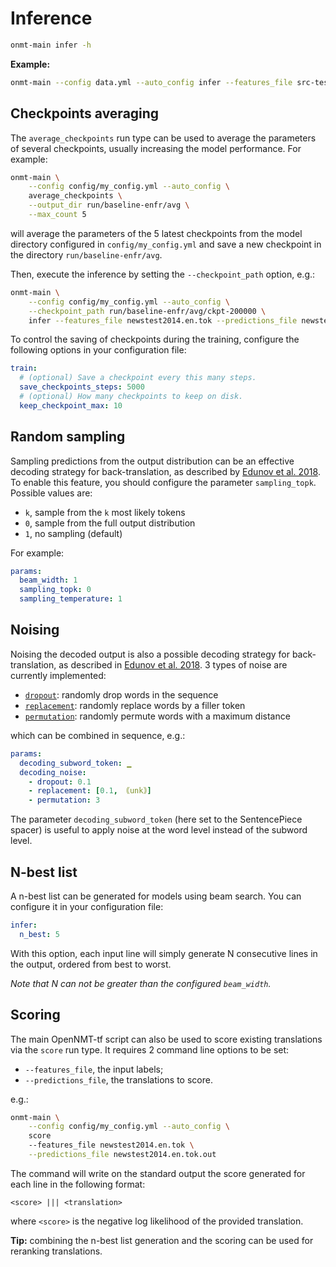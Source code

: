 # Inference

```bash
onmt-main infer -h
```

**Example:**

```bash
onmt-main --config data.yml --auto_config infer --features_file src-test.txt
```

## Checkpoints averaging

The `average_checkpoints` run type can be used to average the parameters of several checkpoints, usually increasing the model performance. For example:

```bash
onmt-main \
    --config config/my_config.yml --auto_config \
    average_checkpoints \
    --output_dir run/baseline-enfr/avg \
    --max_count 5
```

will average the parameters of the 5 latest checkpoints from the model directory configured in `config/my_config.yml` and save a new checkpoint in the directory `run/baseline-enfr/avg`.

Then, execute the inference by setting the `--checkpoint_path` option, e.g.:

```bash
onmt-main \
    --config config/my_config.yml --auto_config \
    --checkpoint_path run/baseline-enfr/avg/ckpt-200000 \
    infer --features_file newstest2014.en.tok --predictions_file newstest2014.en.tok.out
```

To control the saving of checkpoints during the training, configure the following options in your configuration file:

```yaml
train:
  # (optional) Save a checkpoint every this many steps.
  save_checkpoints_steps: 5000
  # (optional) How many checkpoints to keep on disk.
  keep_checkpoint_max: 10
```

## Random sampling

Sampling predictions from the output distribution can be an effective decoding strategy for back-translation, as described by [Edunov et al. 2018](https://arxiv.org/abs/1808.09381). To enable this feature, you should configure the parameter `sampling_topk`. Possible values are:

* `k`, sample from the `k` most likely tokens
* `0`, sample from the full output distribution
* `1`, no sampling (default)

For example:

```yaml
params:
  beam_width: 1
  sampling_topk: 0
  sampling_temperature: 1
```

## Noising

Noising the decoded output is also a possible decoding strategy for back-translation, as described in [Edunov et al. 2018](https://arxiv.org/abs/1808.09381). 3 types of noise are currently implemented:

* [`dropout`](https://opennmt.net/OpenNMT-tf/package/opennmt.data.WordDropout): randomly drop words in the sequence
* [`replacement`](https://opennmt.net/OpenNMT-tf/package/opennmt.data.WordReplacement): randomly replace words by a filler token
* [`permutation`](https://opennmt.net/OpenNMT-tf/package/opennmt.data.WordPermutation): randomly permute words with a maximum distance

which can be combined in sequence, e.g.:

```yaml
params:
  decoding_subword_token: ▁
  decoding_noise:
    - dropout: 0.1
    - replacement: [0.1, ｟unk｠]
    - permutation: 3
```

The parameter `decoding_subword_token` (here set to the SentencePiece spacer) is useful to apply noise at the word level instead of the subword level.

## N-best list

A n-best list can be generated for models using beam search. You can configure it in your configuration file:

```yaml
infer:
  n_best: 5
```

With this option, each input line will simply generate N consecutive lines in the output, ordered from best to worst.

*Note that N can not be greater than the configured `beam_width`.*

## Scoring

The main OpenNMT-tf script can also be used to score existing translations via the `score` run type. It requires 2 command line options to be set:

* `--features_file`, the input labels;
* `--predictions_file`, the translations to score.

e.g.:

```bash
onmt-main \
    --config config/my_config.yml --auto_config \
    score
    --features_file newstest2014.en.tok \
    --predictions_file newstest2014.en.tok.out
```

The command will write on the standard output the score generated for each line in the following format:

```text
<score> ||| <translation>
```

where `<score>` is the negative log likelihood of the provided translation.

**Tip:** combining the n-best list generation and the scoring can be used for reranking translations.
